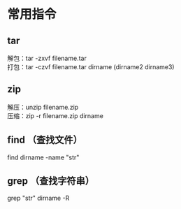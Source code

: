 # 常用指令  
## tar  
解包：tar -zxvf filename.tar  
打包：tar -czvf filename.tar dirname  (dirname2 dirname3)  

## zip  
解压：unzip filename.zip  
压缩：zip -r filename.zip dirname  

## find （查找文件）  
find dirname -name "str"

## grep （查找字符串）  
grep "str" dirname -R